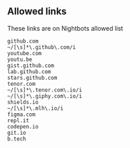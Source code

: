 ## Allowed links

These links are on Nightbots allowed list

```
github.com
~/[\s]*\.github\.com/i
youtube.com
youtu.be
gist.github.com
lab.github.com
stars.github.com
tenor.com
~/[\s]*\.tenor.com\.io/i
~/[\s]*\.giphy.com\.io/i
shields.io
~/[\s]*\.mlh\.io/i
figma.com
repl.it
codepen.io
git.io
b.tech
```
